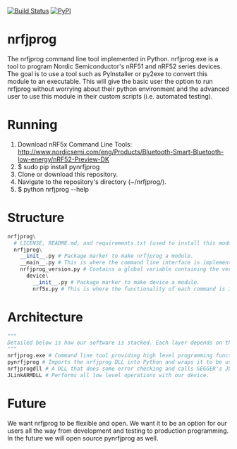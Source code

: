 [![Build Status](https://travis-ci.org/mjdietzx/nrfjprog.svg?branch=master)](https://travis-ci.org/mjdietzx/nrfjprog)
[![PyPI](https://img.shields.io/pypi/l/Django.svg)](https://opensource.org/licenses/BSD-3-Clause)

# nrfjprog
The nrfjprog command line tool implemented in Python. nrfjprog.exe is a tool to program Nordic Semiconductor's nRF51 and nRF52 series devices. The goal is to use a tool such as PyInstaller or py2exe to convert this module to an executable. This will give the basic user the option to run nrfjprog without worrying about their python environment and the advanced user to use this module in their custom scripts (i.e. automated testing).

# Running
1. Download nRF5x Command Line Tools: http://www.nordicsemi.com/eng/Products/Bluetooth-Smart-Bluetooth-low-energy/nRF52-Preview-DK
2. $ sudo pip install pynrfjprog
3. Clone or download this repository.
4. Navigate to the repository's directory (~/nrfjprog/).
5. $ python nrfjprog --help

# Structure
```python
nrfjprog\
  # LICENSE, README.md, and requirements.txt (used to install this module). setup.py and tests\ to be added here in the future.
  nrfjprog\
    __init__.py # Package marker to make nrfjprog a module.
    __main__.py # This is where the command line interface is implemented. It parsers arguemnts using argparse and calls nRF5x to perform the requested operation.
    nrfjprog_version.py # Contains a global variable containing the version of nrfjprog.
      device\
        __init__.py # Package marker to make device a module.
        nrf5x.py # This is where the functionality of each command is implemented. Uses the pynrfjprog module.
```
# Architecture
```python
"""
Detailed below is how our software is stacked. Each layer depends on the layer below.
"""
nrfjprog.exe # Command line tool providing high level programming functionality for nRF5x devices.
pynrfjprog # Imports the nrfjprog DLL into Python and wraps it to be used in applications like this one or directly in scripts.
nrfjprogdll # A DLL that does some error checking and calls SEGGER's JLink API. Wraps JLink API specifically for nRF5x devices.
JLinkARMDLL # Performs all low level operations with our device.
```

# Future
We want nrfjprog to be flexible and open. We want it to be an option for our users all the way from development and testing to production programming. In the future we will open source pynrfjprog as well.
